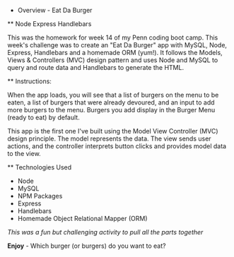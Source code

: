 * Overview - Eat Da Burger 

** Node Express Handlebars

This was the homework for week 14 of my Penn coding boot camp. This week's challenge was to create an "Eat Da Burger" app with MySQL, Node, Express, Handlebars and a homemade ORM (yum!). It follows the Models, Views & Controllers (MVC) design pattern and uses Node and MySQL to query and route data and Handlebars to generate the HTML.

** Instructions:

When the app loads, you will see that a list of burgers on the menu to be eaten, a list of burgers that were already devoured, and an input to add more burgers to the menu. Burgers you add display in the Burger Menu (ready to eat) by default.

This app is the first one I've built using the Model View Controller (MVC) design principle. The model represents the data. The view sends user actions, and the controller interprets button clicks and provides model data to the view.

** Technologies Used
- Node
- MySQL
- NPM Packages
- Express
- Handlebars
- Homemade Object Relational Mapper (ORM)

*This was a fun but challenging activity to pull all the parts together*

**Enjoy** - Which burger (or burgers) do you want to eat? 
